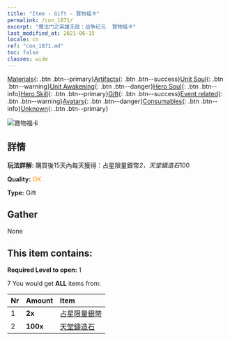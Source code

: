 ```yaml
---
title: "Item - Gift - 寶物福卡"
permalink: /con_1871/
excerpt: "魔法门之英雄无敌：战争纪元  寶物福卡"
last_modified_at: 2021-06-15
locale: cn
ref: "con_1871.md"
toc: false
classes: wide
---
```

 [Materials](/ItemsCN/){: .btn .btn--primary}[Artifacts](/ItemsCN/Artifacts/){: .btn .btn--success}[Unit Soul](/ItemsCN/UnitSoul/){: .btn .btn--warning}[Unit Awakening](/ItemsCN/UnitAwakening/){: .btn .btn--danger}[Hero Soul](/ItemsCN/HeroSoul/){: .btn .btn--info}[Hero Skill](/ItemsCN/HeroSkill/){: .btn .btn--primary}[Gift](/ItemsCN/Gift/){: .btn .btn--success}[Event related](/ItemsCN/Events/){: .btn .btn--warning}[Avatars](/ItemsCN/Avatars/){: .btn .btn--danger}[Consumables](/ItemsCN/Consumables/){: .btn .btn--info}[Unknown](/ItemsCN/Unknown/){: .btn .btn--primary}

 ![寶物福卡](/images/t/i_907494.png)

## 詳情
 **玩法詳解:** 購買後15天內每天獲得：占星限量銀幣*2，天堂鑄造石*100

 **Quality:** <span style="color: #FF8C00">OK</span>

 **Type:** Gift

## Gather

  None

## This item contains:

 **Required Level to open:** 1

 7 You would get **ALL** items  from:

  | Nr | Amount |     Item    |
  |:---|:-------|:------------|
  | 1 |  **2x** | [占星限量銀幣](/cn/Items/con_969/) |  | 
  | 2 |  **100x** | [天堂鑄造石](/cn/Items/art_188/) |  | 
